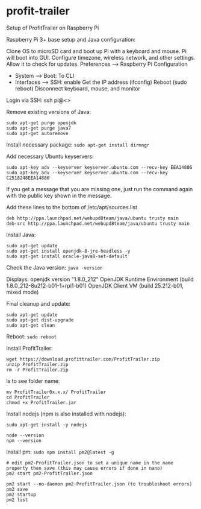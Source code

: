 # profit-trailer
Setup of ProfitTrailer on Raspberry Pi

Raspberry Pi 3+ base setup and Java configuration:

Clone OS to microSD card and boot up Pi with a keyboard and mouse.
Pi will boot into GUI. Configure timezone, wireless network, and other settings. Allow it to check for updates.
Preferences --> Raspberry Pi Configuration
 - System --> Boot: To CLI
 - Interfaces --> SSH: enable
Get the IP address (ifconfig)
Reboot (sudo reboot)
Disconnect keyboard, mouse, and monitor


Login via SSH:
ssh pi@<<ip address>>


Remove existing versions of Java:
```
sudo apt-get purge openjdk
sudo apt-get purge java7
sudo apt-get autoremove
```


Install necessary package:
``` sudo apt-get install dirmngr ```


Add necessary Ubuntu keyservers:
```
sudo apt-key adv --keyserver keyserver.ubuntu.com --recv-key EEA14886
sudo apt-key adv --keyserver keyserver.ubuntu.com --recv-key C2518248EEA14886
```
If you get a message that you are missing one, just run the command again with the public key shown in the message.


Add these lines to the bottom of /etc/apt/sources.list
```
deb http://ppa.launchpad.net/webupd8team/java/ubuntu trusty main
deb-src http://ppa.launchpad.net/webupd8team/java/ubuntu trusty main
```

Install Java:
```
sudo apt-get update
sudo apt-get install openjdk-8-jre-headless -y
sudo apt-get install oracle-java8-set-default
```


Check the Java version:
``` java -version ```

Displays:
openjdk version "1.8.0_212"
OpenJDK Runtime Environment (build 1.8.0_212-8u212-b01-1+rpi1-b01)
OpenJDK Client VM (build 25.212-b01, mixed mode)


Final cleanup and update:
```
sudo apt-get update
sudo apt-get dist-upgrade
sudo apt-get clean
```


Reboot:
``` sudo reboot ```



Install ProfitTrailer:
``` 
wget https://download.profittrailer.com/ProfitTrailer.zip 
unzip ProfitTrailer.zip
rm -r ProfitTrailer.zip
```
ls to see folder name:
```
mv ProfitTrailer0x.x.x/ ProfitTrailer
cd ProfitTrailer
chmod +x ProfitTrailer.jar
```


Install nodejs (npm is also installed with nodejs):
```
sudo apt-get install -y nodejs

node --version
npm --version
```

Install pm:
``` sudo npm install pm2@latest -g ```

```
# edit pm2-ProfitTrailer.json to set a unique name in the name property then save (this may cause errors if done in nano)
pm2 start pm2-ProfitTrailer.json

pm2 start --no-daemon pm2-ProfitTrailer.json (to troubleshoot errors)
pm2 save
pm2 startup
pm2 list
```









